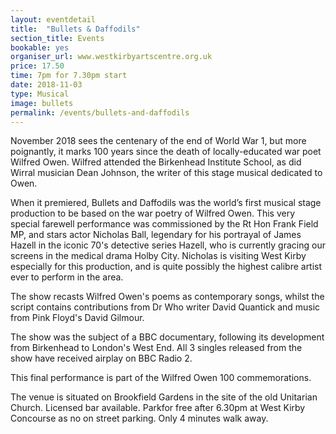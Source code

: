 ```yaml
---
layout: eventdetail
title:  "Bullets & Daffodils"
section_title: Events
bookable: yes
organiser_url: www.westkirbyartscentre.org.uk
price: 17.50
time: 7pm for 7.30pm start
date: 2018-11-03
type: Musical
image: bullets
permalink: /events/bullets-and-daffodils
---
```


November 2018 sees the centenary of the end of World War 1, but more poignantly, it marks 100 years since the death of locally-educated war poet Wilfred Owen. Wilfred attended the Birkenhead Institute School, as did Wirral musician Dean Johnson, the writer of this stage musical dedicated to Owen.

When it premiered, Bullets and Daffodils was the world’s first musical stage production to be based on the war poetry of Wilfred Owen. This very special farewell performance was commissioned by the Rt Hon Frank Field MP, and stars actor Nicholas Ball, legendary for his portrayal of James Hazell in the iconic 70's detective series Hazell, who is currently gracing our screens in the medical drama Holby City. Nicholas is visiting West Kirby especially for this production, and is quite possibly the highest calibre artist ever to perform in the area.

The show recasts Wilfred Owen's poems as contemporary songs, whilst the script contains contributions from Dr Who writer David Quantick and music from Pink Floyd's David Gilmour.

The show was the subject of a BBC documentary, following its development from Birkenhead to London's West End. All 3 singles released from the show have received airplay on BBC Radio 2.

This final performance is part of the Wilfred Owen 100 commemorations.

The venue is situated on Brookfield Gardens in the site of the old Unitarian Church. Licensed bar available. Parkfor free after 6.30pm at West Kirby Concourse as no on street parking. Only 4 minutes walk away.
